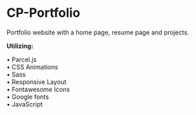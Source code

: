 # CP-Portfolio

Portfolio website with a home page, resume page and projects.

<b>Utilizing:</b>

• Parcel.js<br>
• CSS Animations<br>
• Sass<br>
• Responsive Layout<br>
• Fontawesome Icons<br>
• Google fonts<br>
• JavaScript<br>